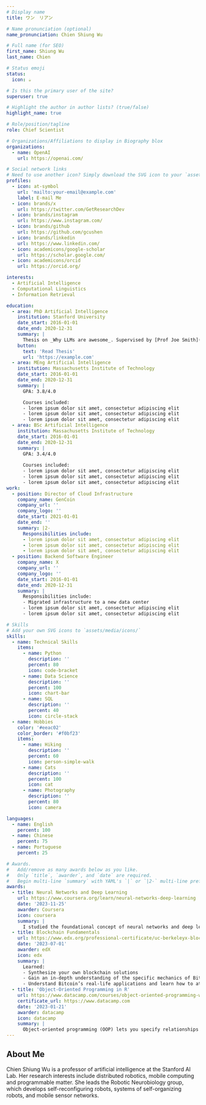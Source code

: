 ```yaml
---
# Display name
title: ワン　リアン

# Name pronunciation (optional)
name_pronunciation: Chien Shiung Wu

# Full name (for SEO)
first_name: Shiung Wu
last_name: Chien

# Status emoji
status:
  icon: ☕️

# Is this the primary user of the site?
superuser: true

# Highlight the author in author lists? (true/false)
highlight_name: true

# Role/position/tagline
role: Chief Scientist

# Organizations/Affiliations to display in Biography blox
organizations:
  - name: OpenAI
    url: https://openai.com/

# Social network links
# Need to use another icon? Simply download the SVG icon to your `assets/media/icons/` folder.
profiles:
  - icon: at-symbol
    url: 'mailto:your-email@example.com'
    label: E-mail Me
  - icon: brands/x
    url: https://twitter.com/GetResearchDev
  - icon: brands/instagram
    url: https://www.instagram.com/
  - icon: brands/github
    url: https://github.com/gcushen
  - icon: brands/linkedin
    url: https://www.linkedin.com/
  - icon: academicons/google-scholar
    url: https://scholar.google.com/
  - icon: academicons/orcid
    url: https://orcid.org/

interests:
  - Artificial Intelligence
  - Computational Linguistics
  - Information Retrieval

education:
  - area: PhD Artificial Intelligence
    institution: Stanford University
    date_start: 2016-01-01
    date_end: 2020-12-31
    summary: |
      Thesis on _Why LLMs are awesome_. Supervised by [Prof Joe Smith](https://example.com). Presented papers at 5 IEEE conferences with the contributions being published in 2 Springer journals.
    button:
      text: 'Read Thesis'
      url: 'https://example.com'
  - area: MEng Artificial Intelligence
    institution: Massachusetts Institute of Technology
    date_start: 2016-01-01
    date_end: 2020-12-31
    summary: |
      GPA: 3.8/4.0

      Courses included:
      - lorem ipsum dolor sit amet, consectetur adipiscing elit
      - lorem ipsum dolor sit amet, consectetur adipiscing elit
      - lorem ipsum dolor sit amet, consectetur adipiscing elit
  - area: BSc Artificial Intelligence
    institution: Massachusetts Institute of Technology
    date_start: 2016-01-01
    date_end: 2020-12-31
    summary: |
      GPA: 3.4/4.0
      
      Courses included:
      - lorem ipsum dolor sit amet, consectetur adipiscing elit
      - lorem ipsum dolor sit amet, consectetur adipiscing elit
      - lorem ipsum dolor sit amet, consectetur adipiscing elit
work:
  - position: Director of Cloud Infrastructure
    company_name: GenCoin
    company_url: ''
    company_logo: ''
    date_start: 2021-01-01
    date_end: ''
    summary: |2-
      Responsibilities include:
      - lorem ipsum dolor sit amet, consectetur adipiscing elit
      - lorem ipsum dolor sit amet, consectetur adipiscing elit
      - lorem ipsum dolor sit amet, consectetur adipiscing elit
  - position: Backend Software Engineer
    company_name: X
    company_url: ''
    company_logo: ''
    date_start: 2016-01-01
    date_end: 2020-12-31
    summary: |
      Responsibilities include:
      - Migrated infrastructure to a new data center
      - lorem ipsum dolor sit amet, consectetur adipiscing elit
      - lorem ipsum dolor sit amet, consectetur adipiscing elit

# Skills
# Add your own SVG icons to `assets/media/icons/`
skills:
  - name: Technical Skills
    items:
      - name: Python
        description: ''
        percent: 80
        icon: code-bracket
      - name: Data Science
        description: ''
        percent: 100
        icon: chart-bar
      - name: SQL
        description: ''
        percent: 40
        icon: circle-stack
  - name: Hobbies
    color: '#eeac02'
    color_border: '#f0bf23'
    items:
      - name: Hiking
        description: ''
        percent: 60
        icon: person-simple-walk
      - name: Cats
        description: ''
        percent: 100
        icon: cat
      - name: Photography
        description: ''
        percent: 80
        icon: camera

languages:
  - name: English
    percent: 100
  - name: Chinese
    percent: 75
  - name: Portuguese
    percent: 25

# Awards.
#   Add/remove as many awards below as you like.
#   Only `title`, `awarder`, and `date` are required.
#   Begin multi-line `summary` with YAML's `|` or `|2-` multi-line prefix and indent 2 spaces below.
awards:
  - title: Neural Networks and Deep Learning
    url: https://www.coursera.org/learn/neural-networks-deep-learning
    date: '2023-11-25'
    awarder: Coursera
    icon: coursera
    summary: |
      I studied the foundational concept of neural networks and deep learning. By the end, I was familiar with the significant technological trends driving the rise of deep learning; build, train, and apply fully connected deep neural networks; implement efficient (vectorized) neural networks; identify key parameters in a neural network’s architecture; and apply deep learning to your own applications.
  - title: Blockchain Fundamentals
    url: https://www.edx.org/professional-certificate/uc-berkeleyx-blockchain-fundamentals
    date: '2023-07-01'
    awarder: edX
    icon: edx
    summary: |
      Learned:
      - Synthesize your own blockchain solutions
      - Gain an in-depth understanding of the specific mechanics of Bitcoin
      - Understand Bitcoin’s real-life applications and learn how to attack and destroy Bitcoin, Ethereum, smart contracts and Dapps, and alternatives to Bitcoin’s Proof-of-Work consensus algorithm
  - title: 'Object-Oriented Programming in R'
    url: https://www.datacamp.com/courses/object-oriented-programming-with-s3-and-r6-in-r
    certificate_url: https://www.datacamp.com
    date: '2023-01-21'
    awarder: datacamp
    icon: datacamp
    summary: |
      Object-oriented programming (OOP) lets you specify relationships between functions and the objects that they can act on, helping you manage complexity in your code. This is an intermediate level course, providing an introduction to OOP, using the S3 and R6 systems. S3 is a great day-to-day R programming tool that simplifies some of the functions that you write. R6 is especially useful for industry-specific analyses, working with web APIs, and building GUIs.
---
```


## About Me

Chien Shiung Wu is a professor of artificial intelligence at the Stanford AI Lab. Her research interests include distributed robotics, mobile computing and programmable matter. She leads the Robotic Neurobiology group, which develops self-reconfiguring robots, systems of self-organizing robots, and mobile sensor networks.
